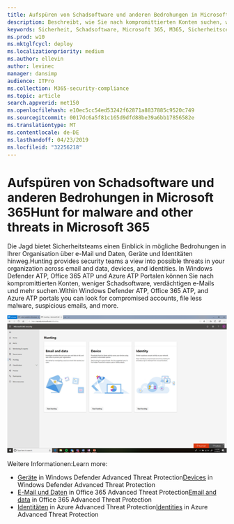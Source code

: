 ```yaml
---
title: Aufspüren von Schadsoftware und anderen Bedrohungen in Microsoft 365
description: Beschreibt, wie Sie nach kompromittierten Konten suchen, weniger Schadsoftware, verdächtige e-Mails und vieles mehr.
keywords: Sicherheit, Schadsoftware, Microsoft 365, M365, Sicherheitscenter, jagen, jagen, Windows Defender ATP, Office 365 ATP, Azure ATP
ms.prod: w10
ms.mktglfcycl: deploy
ms.localizationpriority: medium
ms.author: ellevin
author: levinec
manager: dansimp
audience: ITPro
ms.collection: M365-security-compliance
ms.topic: article
search.appverid: met150
ms.openlocfilehash: e10ec5cc54ed53242f62871a8837885c9520c749
ms.sourcegitcommit: 0017dc6a5f81c165d9dfd88be39a6bb17856582e
ms.translationtype: MT
ms.contentlocale: de-DE
ms.lasthandoff: 04/23/2019
ms.locfileid: "32256218"
---
```

# <a name="hunt-for-malware-and-other-threats-in-microsoft-365"></a><span data-ttu-id="30290-104">Aufspüren von Schadsoftware und anderen Bedrohungen in Microsoft 365</span><span class="sxs-lookup"><span data-stu-id="30290-104">Hunt for malware and other threats in Microsoft 365</span></span>

<span data-ttu-id="30290-105">Die Jagd bietet Sicherheitsteams einen Einblick in mögliche Bedrohungen in Ihrer Organisation über e-Mail und Daten, Geräte und Identitäten hinweg.</span><span class="sxs-lookup"><span data-stu-id="30290-105">Hunting provides security teams a view into possible threats in your organization across email and data, devices, and identities.</span></span> <span data-ttu-id="30290-106">In Windows Defender ATP, Office 365 ATP und Azure ATP Portalen können Sie nach kompromittierten Konten, weniger Schadsoftware, verdächtigen e-Mails und mehr suchen.</span><span class="sxs-lookup"><span data-stu-id="30290-106">Within Windows Defender ATP, Office 365 ATP, and Azure ATP portals you can look for compromised accounts, file less malware, suspicious emails, and more.</span></span>

![Seite "Hunting"](./media/security-docs/hunt.png)

<span data-ttu-id="30290-108">Weitere Informationen:</span><span class="sxs-lookup"><span data-stu-id="30290-108">Learn more:</span></span>

* <span data-ttu-id="30290-109">[Geräte](https://docs.microsoft.com/en-us/windows/security/threat-protection/windows-defender-atp/advanced-hunting-windows-defender-advanced-threat-protection) in Windows Defender Advanced Threat Protection</span><span class="sxs-lookup"><span data-stu-id="30290-109">[Devices](https://docs.microsoft.com/en-us/windows/security/threat-protection/windows-defender-atp/advanced-hunting-windows-defender-advanced-threat-protection) in Windows Defender Advanced Threat Protection</span></span>
* <span data-ttu-id="30290-110">[E-Mail und Daten](https://docs.microsoft.com/en-us/office365/securitycompliance/office-365-atp) in Office 365 Advanced Threat Protection</span><span class="sxs-lookup"><span data-stu-id="30290-110">[Email and data](https://docs.microsoft.com/en-us/office365/securitycompliance/office-365-atp) in Office 365 Advanced Threat Protection</span></span>
* <span data-ttu-id="30290-111">[Identitäten](https://docs.microsoft.com/en-us/azure-advanced-threat-protection/investigate-a-user) in Azure Advanced Threat Protection</span><span class="sxs-lookup"><span data-stu-id="30290-111">[Identities](https://docs.microsoft.com/en-us/azure-advanced-threat-protection/investigate-a-user) in Azure Advanced Threat Protection</span></span>
